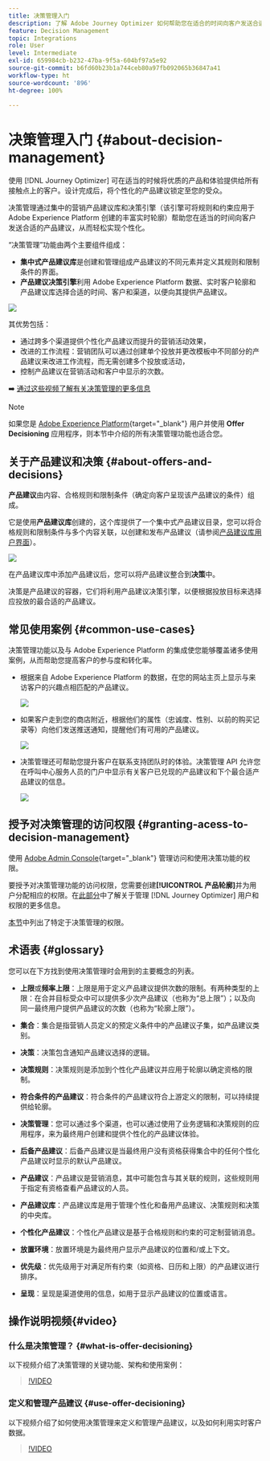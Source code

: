 ```yaml
---
title: 决策管理入门
description: 了解 Adobe Journey Optimizer 如何帮助您在适合的时间向客户发送合适的产品建议
feature: Decision Management
topic: Integrations
role: User
level: Intermediate
exl-id: 659984cb-b232-47ba-9f5a-604bf97a5e92
source-git-commit: b6fd60b23b1a744ceb80a97fb092065b36847a41
workflow-type: ht
source-wordcount: '896'
ht-degree: 100%

---
```


# 决策管理入门 {#about-decision-management}

使用 [!DNL Journey Optimizer] 可在适当的时候将优质的产品和体验提供给所有接触点上的客户。设计完成后，将个性化的产品建议锁定至您的受众。

决策管理通过集中的营销产品建议库和决策引擎（该引擎可将规则和约束应用于 Adobe Experience Platform 创建的丰富实时轮廓）帮助您在适当的时间向客户发送合适的产品建议，从而轻松实现个性化。

“决策管理”功能由两个主要组件组成：

* **集中式产品建议库**&#x200B;是创建和管理组成产品建议的不同元素并定义其规则和限制条件的界面。
* **产品建议决策引擎**&#x200B;利用 Adobe Experience Platform 数据、实时客户轮廓和产品建议库选择合适的时间、客户和渠道，以便向其提供产品建议。

![](../assets/architecture.png)

其优势包括：

* 通过跨多个渠道提供个性化产品建议而提升的营销活动效果，
* 改进的工作流程：营销团队可以通过创建单个投放并更改模板中不同部分的产品建议来改进工作流程，而无需创建多个投放或活动，
* 控制产品建议在营销活动和客户中显示的次数。

➡️ [通过这些视频了解有关决策管理的更多信息](#video)

>[!NOTE]
>
>如果您是 [Adobe Experience Platform](https://experienceleague.adobe.com/docs/experience-platform/landing/home.html?lang=zh-Hans){target="_blank"} 用户并使用 **Offer Decisioning** 应用程序，则本节中介绍的所有决策管理功能也适合您。

## 关于产品建议和决策 {#about-offers-and-decisions}

**产品建议**&#x200B;由内容、合格规则和限制条件（确定向客户呈现该产品建议的条件）组成。

它是使用&#x200B;**产品建议库**&#x200B;创建的，这个库提供了一个集中式产品建议目录，您可以将合格规则和限制条件与多个内容关联，以创建和发布产品建议（请参阅[产品建议库用户界面](../get-started/user-interface.md)）。

![](../assets/offer_structure.png)

在产品建议库中添加产品建议后，您可以将产品建议整合到&#x200B;**决策**&#x200B;中。

决策是产品建议的容器，它们将利用产品建议决策引擎，以便根据投放目标来选择应投放的最合适的产品建议。

## 常见使用案例 {#common-use-cases}

决策管理功能以及与 Adobe Experience Platform 的集成使您能够覆盖诸多使用案例，从而帮助您提高客户的参与度和转化率。

* 根据来自 Adobe Experience Platform 的数据，在您的网站主页上显示与来访客户的兴趣点相匹配的产品建议。

  ![](../assets/website.png)

* 如果客户走到您的商店附近，根据他们的属性（忠诚度、性别、以前的购买记录等）向他们发送推送通知，提醒他们有可用的产品建议。

  ![](../assets/push_sample.png)

* 决策管理还可帮助您提升客户在联系支持团队时的体验。决策管理 API 允许您在呼叫中心服务人员的门户中显示有关客户已兑现的产品建议和下个最合适产品建议的信息。

  ![](../../assets/do-not-localize/call-center.png)

## 授予对决策管理的访问权限 {#granting-acess-to-decision-management}

使用 [Adobe Admin Console](https://helpx.adobe.com/cn/enterprise/managing/user-guide.html){target="_blank"} 管理访问和使用决策功能的权限。

要授予对决策管理功能的访问权限，您需要创建&#x200B;**[!UICONTROL 产品轮廓]**&#x200B;并为用户分配相应的权限。在[此部分](../../administration/permissions.md)中了解关于管理 [!DNL Journey Optimizer] 用户和权限的更多信息。

[本节](../../administration/high-low-permissions.md#decisions-permissions)中列出了特定于决策管理的权限。

## 术语表 {#glossary}

您可以在下方找到使用决策管理时会用到的主要概念的列表。

* **上限**&#x200B;或&#x200B;**频率上限**：上限是用于定义产品建议提供次数的限制。有两种类型的上限：在合并目标受众中可以提供多少次产品建议（也称为“总上限”）；以及向同一最终用户提供产品建议的次数（也称为“轮廓上限”）。

* **集合**：集合是指营销人员定义的预定义条件中的产品建议子集，如产品建议类别。

* **决策**：决策包含通知产品建议选择的逻辑。

* **决策规则**：决策规则是添加到个性化产品建议并应用于轮廓以确定资格的限制。

* **符合条件的产品建议**：符合条件的产品建议符合上游定义的限制，可以持续提供给轮廓。

* **决策管理**：您可以通过多个渠道，也可以通过使用了业务逻辑和决策规则的应用程序，来为最终用户创建和提供个性化的产品建议体验。

* **后备产品建议**：后备产品建议是当最终用户没有资格获得集合中的任何个性化产品建议时显示的默认产品建议。

* **产品建议**：产品建议是营销消息，其中可能包含与其关联的规则，这些规则用于指定有资格查看产品建议的人员。

* **产品建议库**：产品建议库是用于管理个性化和备用产品建议、决策规则和决策的中央库。

* **个性化产品建议**：个性化产品建议是基于合格规则和约束的可定制营销消息。

* **放置环境**：放置环境是为最终用户显示产品建议的位置和/或上下文。

* **优先级**：优先级用于对满足所有约束（如资格、日历和上限）的产品建议进行排序。

* **呈现**：呈现是渠道使用的信息，如用于显示产品建议的位置或语言。

## 操作说明视频{#video}

### 什么是决策管理？ {#what-is-offer-decisioning}

以下视频介绍了决策管理的关键功能、架构和使用案例：

>[!VIDEO](https://video.tv.adobe.com/v/326961?quality=12&learn=on)

### 定义和管理产品建议 {#use-offer-decisioning}

以下视频介绍了如何使用决策管理来定义和管理产品建议，以及如何利用实时客户数据。

>[!VIDEO](https://video.tv.adobe.com/v/326841?quality=12&learn=on)


